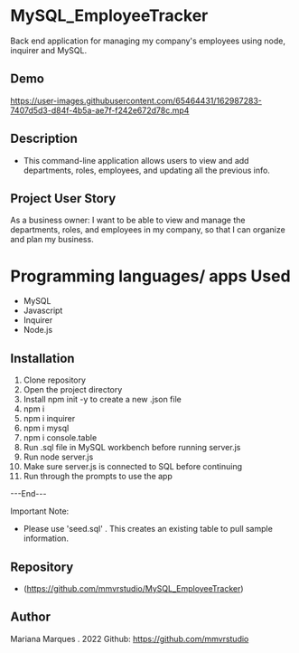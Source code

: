 # MySQL_EmployeeTracker

Back end application for managing my company's employees using node, inquirer and MySQL.

## Demo 



https://user-images.githubusercontent.com/65464431/162987283-7407d5d3-d84f-4b5a-ae7f-f242e672d78c.mp4








## Description
- This command-line application allows users to view and add departments, roles, employees, and updating all the previous info. 

## Project User Story
As a business owner: I want to be able to view and manage the departments, roles, and employees in my company, so that I can organize and plan my business.

# Programming languages/ apps Used
- MySQL
- Javascript
- Inquirer
- Node.js

## Installation
1. Clone repository
2. Open the project directory
3. Install npm init -y to create a new .json file
4. npm i
5. npm i inquirer
6. npm i mysql
7. npm i console.table
8. Run .sql file in MySQL workbench before running server.js
9. Run node server.js
10. Make sure server.js is connected to SQL before continuing
11. Run through the prompts to use the app

---End---

Important Note: 
- Please use 'seed.sql' . This creates an existing table to pull sample information.


## Repository
- (https://github.com/mmvrstudio/MySQL_EmployeeTracker)

## Author
Mariana Marques . 2022
Github: https://github.com/mmvrstudio
